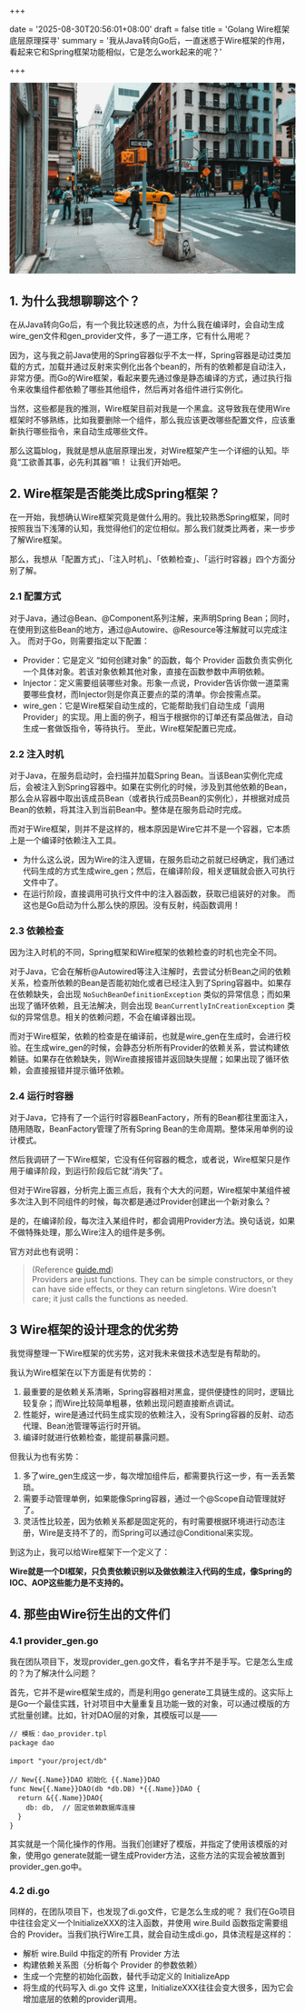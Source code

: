 
+++

date = '2025-08-30T20:56:01+08:00'
draft = false
title = 'Golang Wire框架 底层原理探寻'
summary = '我从Java转向Go后，一直迷惑于Wire框架的作用，看起来它和Spring框架功能相似，它是怎么work起来的呢？'


+++


![](cover.jpg)


## 1. 为什么我想聊聊这个？
在从Java转向Go后，有一个我比较迷惑的点，为什么我在编译时，会自动生成wire_gen文件和gen_provider文件，多了一道工序，它有什么用呢？

因为，这与我之前Java使用的Spring容器似乎不太一样，Spring容器是动过类加载的方式，加载并通过反射来实例化出各个bean的，所有的依赖都是自动注入，非常方便。而Go的Wire框架，看起来要先通过像是静态编译的方式，通过执行指令来收集组件都依赖了哪些其他组件，然后再对各组件进行实例化。

当然，这些都是我的推测，Wire框架目前对我是一个黑盒。这导致我在使用Wire框架时不够熟练，比如我要删除一个组件，那么我应该更改哪些配置文件，应该重新执行哪些指令，来自动生成哪些文件。

那么这篇blog，我就是想从底层原理出发，对Wire框架产生一个详细的认知。毕竟“工欲善其事，必先利其器”嘛！
让我们开始吧。


## 2. Wire框架是否能类比成Spring框架？
在一开始，我想确认Wire框架究竟是做什么用的。我比较熟悉Spring框架，同时按照我当下浅薄的认知，我觉得他们的定位相似。那么我们就类比两者，来一步步了解Wire框架。

那么，我想从「配置方式」、「注入时机」、「依赖检查」、「运行时容器」四个方面分别了解。

### 2.1 配置方式
对于Java，通过@Bean、@Component系列注解，来声明Spring Bean；同时，在使用到这些Bean的地方，通过@Autowire、@Resource等注解就可以完成注入。
而对于Go，则需要指定以下配置：
- Provider：它是定义 “如何创建对象” 的函数，每个 Provider 函数负责实例化一个具体对象。若该对象依赖其他对象，直接在函数参数中声明依赖。
- Injector：定义需要组装哪些对象。形象一点说，Provider告诉你做一道菜需要哪些食材，而Injector则是你真正要点的菜的清单。你会按需点菜。
- wire_gen：它是Wire框架自动生成的，它能帮助我们自动生成「调用Provider」的实现。用上面的例子，相当于根据你的订单还有菜品做法，自动生成一套做饭指令，等待执行。
至此，Wire框架配置已完成。


### 2.2 注入时机
对于Java，在服务启动时，会扫描并加载Spring Bean。当该Bean实例化完成后，会被注入到Spring容器中。如果在实例化的时候，涉及到其他依赖的Bean，那么会从容器中取出该成员Bean（或者执行成员Bean的实例化），并根据对成员Bean的依赖，将其注入到当前Bean中。整体是在服务启动时完成。

而对于Wire框架，则并不是这样的，根本原因是Wire它并不是一个容器，它本质上是一个编译时依赖注入工具。
- 为什么这么说，因为Wire的注入逻辑，在服务启动之前就已经确定，我们通过代码生成的方式生成wire_gen；然后，在编译阶段，相关逻辑就会嵌入可执行文件中了。
- 在运行阶段，直接调用可执行文件中的注入器函数，获取已组装好的对象。
而这也是Go启动为什么那么快的原因。没有反射，纯函数调用！


### 2.3 依赖检查
因为注入时机的不同，Spring框架和Wire框架的依赖检查的时机也完全不同。

对于Java，它会在解析@Autowired等注入注解时，去尝试分析Bean之间的依赖关系，检查所依赖的Bean是否能初始化或者已经注入到了Spring容器中。如果存在依赖缺失，会出现 `NoSuchBeanDefinitionException` 类似的异常信息；而如果出现了循环依赖，且无法解决，则会出现 `BeanCurrentlyInCreationException` 类似的异常信息。相关的依赖问题，不会在编译器出现。

而对于Wire框架，依赖的检查是在编译前，也就是wire_gen在生成时，会进行校验。在生成wire_gen的时候，会静态分析所有Provider的依赖关系，尝试构建依赖链。如果存在依赖缺失，则Wire直接报错并返回缺失提醒；如果出现了循环依赖，会直接报错并提示循环依赖。


### 2.4 运行时容器
对于Java，它持有了一个运行时容器BeanFactory，所有的Bean都往里面注入，随用随取，BeanFactory管理了所有Spring Bean的生命周期。整体采用单例的设计模式。

然后我调研了一下Wire框架，它没有任何容器的概念，或者说，Wire框架只是作用于编译阶段，到运行阶段后它就“消失”了。

但对于Wire容器，分析完上面三点后，我有个大大的问题，Wire框架中某组件被多次注入到不同组件的时候，每次都是通过Provider创建出一个新对象么？

是的，在编译阶段，每次注入某组件时，都会调用Provider方法。换句话说，如果不做特殊处理，那么Wire注入的组件是多例。

官方对此也有说明：
> (Reference [guide.md](https://github.com/google/wire/blob/main/docs/guide.md))  
> Providers are just functions. They can be simple constructors, or they can have side effects, or they can return singletons. Wire doesn't care; it just calls the functions as needed. 


## 3 Wire框架的设计理念的优劣势
我觉得整理一下Wire框架的优劣势，这对我未来做技术选型是有帮助的。

我认为Wire框架在以下方面是有优势的：
1. 最重要的是依赖关系清晰，Spring容器相对黑盒，提供便捷性的同时，逻辑比较复杂；而Wire比较简单粗暴，依赖出现问题直接断点调试。
2. 性能好，wire是通过代码生成实现的依赖注入，没有Spring容器的反射、动态代理、Bean池管理等运行时开销。
3. 编译时就进行依赖检查，能提前暴露问题。

但我认为也有劣势：
1. 多了wire_gen生成这一步，每次增加组件后，都需要执行这一步，有一丢丢繁琐。
2. 需要手动管理单例，如果能像Spring容器，通过一个@Scope自动管理就好了。
3. 灵活性比较差，因为依赖关系都是固定死的，有时需要根据环境进行动态注册，Wire是支持不了的，而Spring可以通过@Conditional来实现。

到这为止，我可以给Wire框架下一个定义了：

**Wire就是一个DI框架，只负责依赖识别以及做依赖注入代码的生成，像Spring的IOC、AOP这些能力是不支持的。**


## 4. 那些由Wire衍生出的文件们
### 4.1 provider_gen.go
我在团队项目下，发现provider_gen.go文件，看名字并不是手写。它是怎么生成的？为了解决什么问题？

首先，它并不是wire框架生成的，而是利用go generate工具链生成的。这实际上是Go一个最佳实践，针对项目中大量重复且功能一致的对象，可以通过模版的方式批量创建。比如，针对DAO层的对象，其模版可以是——
```
// 模板：dao_provider.tpl
package dao

import "your/project/db"

// New{{.Name}}DAO 初始化 {{.Name}}DAO
func New{{.Name}}DAO(db *db.DB) *{{.Name}}DAO {
  return &{{.Name}}DAO{
    db: db,  // 固定依赖数据库连接
  }
}
```

其实就是一个简化操作的作用。当我们创建好了模版，并指定了使用该模版的对象，使用go generate就能一键生成Provider方法，这些方法的实现会被放置到provider_gen.go中。


### 4.2 di.go
同样的，在团队项目下，也发现了di.go文件，它是怎么生成的呢？
我们在Go项目中往往会定义一个InitializeXXX的注入函数，并使用 wire.Build 函数指定需要组合的 Provider。当我们执行Wire工具，就会自动生成di.go，具体流程是这样的：
- 解析 wire.Build 中指定的所有 Provider 方法
- 构建依赖关系图（分析每个 Provider 的参数依赖）
- 生成一个完整的初始化函数，替代手动定义的 InitializeApp
- 将生成的代码写入 di.go 文件
这里，InitializeXXX往往会变大很多，因为它会增加底层的依赖的provider调用。


